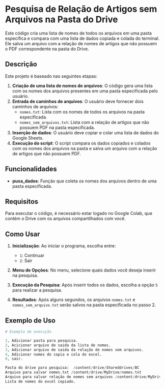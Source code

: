 # Pesquisa de Relação de Artigos sem Arquivos na Pasta do Drive

Este código cria uma lista de nomes de todos os arquivos em uma pasta específica e compara com uma lista de dados copiada e colada do terminal. Ele salva um arquivo com a relação de nomes de artigos que não possuem o PDF correspondente na pasta do Drive.

## Descrição

Este projeto é baseado nas seguintes etapas:

1. **Criação de uma lista de nomes de arquivos**: O código gera uma lista com os nomes dos arquivos presentes em uma pasta especificada pelo usuário.
2. **Entrada de caminhos de arquivos**: O usuário deve fornecer dois caminhos de arquivos:
    - `nomes.txt`: Lista com os nomes de todos os arquivos na pasta especificada.
    - `nomes_sem_arquivos.txt`: Lista com a relação de artigos que não possuem PDF na pasta especificada.
3. **Inserção de dados**: O usuário deve copiar e colar uma lista de dados do Google Sheets.
4. **Execução do script**: O script compara os dados copiados e colados com os nomes dos arquivos na pasta e salva um arquivo com a relação de artigos que não possuem PDF.

## Funcionalidades

- **puxa_dados**: Função que coleta os nomes dos arquivos dentro de uma pasta especificada.

## Requisitos

Para executar o código, é necessário estar logado no Google Colab, que contém o Drive com os arquivos compartilhados com você.

## Como Usar

1. **Inicialização**: Ao iniciar o programa, escolha entre:
    - `1`: Continuar
    - `2`: Sair

2. **Menu de Opções**: No menu, selecione quais dados você deseja inserir na pesquisa.

3. **Execução da Pesquisa**: Após inserir todos os dados, escolha a opção `5` para realizar a pesquisa.

4. **Resultados**: Após alguns segundos, os arquivos `nomes.txt` e `nomes_sem_arquivo.txt` serão salvos na pasta especificada no passo 2.

## Exemplo de Uso

```python
# Exemplo de execução

1, Adicionar pasta para pesquisa.
2, Acicionar arquivo de saida da lista de nomes.
3, Adicionar arquivo de saida da relação de nomes sem arquivos.
4, Adicionar nomes do copia e cola do excel.
0, sair.

Pasta do drive para pesquisa:  /content/drive/Shareddrives/BC
Arquivo para salvar nomes.txt /content/drive/MyDrive/nomes.txt
Arquivo para salvar relação de nomes sem arquivos /content/drive/MyDrive/nomes_sem_arquivos.txt
Lista de nomes do excel copiado.